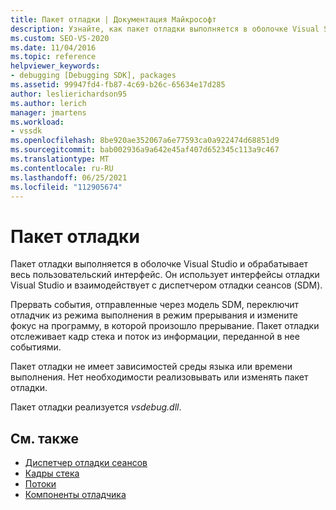 ```yaml
---
title: Пакет отладки | Документация Майкрософт
description: Узнайте, как пакет отладки выполняется в оболочке Visual Studio и обрабатывает пользовательский интерфейс, используя интерфейсы отладки и взаимодействующие с диспетчером отладки сеанса.
ms.custom: SEO-VS-2020
ms.date: 11/04/2016
ms.topic: reference
helpviewer_keywords:
- debugging [Debugging SDK], packages
ms.assetid: 99947fd4-fb87-4c69-b26c-65634e17d285
author: leslierichardson95
ms.author: lerich
manager: jmartens
ms.workload:
- vssdk
ms.openlocfilehash: 8be920ae352067a6e77593ca0a922474d68851d9
ms.sourcegitcommit: bab002936a9a642e45af407d652345c113a9c467
ms.translationtype: MT
ms.contentlocale: ru-RU
ms.lasthandoff: 06/25/2021
ms.locfileid: "112905674"
---
```

# <a name="debug-package"></a>Пакет отладки
Пакет отладки выполняется в оболочке Visual Studio и обрабатывает весь пользовательский интерфейс. Он использует интерфейсы отладки Visual Studio и взаимодействует с диспетчером отладки сеансов (SDM).

 Прервать события, отправленные через модель SDM, переключит отладчик из режима выполнения в режим прерывания и измените фокус на программу, в которой произошло прерывание. Пакет отладки отслеживает кадр стека и поток из информации, переданной в нее событиями.

 Пакет отладки не имеет зависимостей среды языка или времени выполнения. Нет необходимости реализовывать или изменять пакет отладки.

 Пакет отладки реализуется *vsdebug.dll*.

## <a name="see-also"></a>См. также
- [Диспетчер отладки сеансов](../../extensibility/debugger/session-debug-manager.md)
- [Кадры стека](../../extensibility/debugger/stack-frames.md)
- [Потоки](../../extensibility/debugger/threads.md)
- [Компоненты отладчика](../../extensibility/debugger/debugger-components.md)
